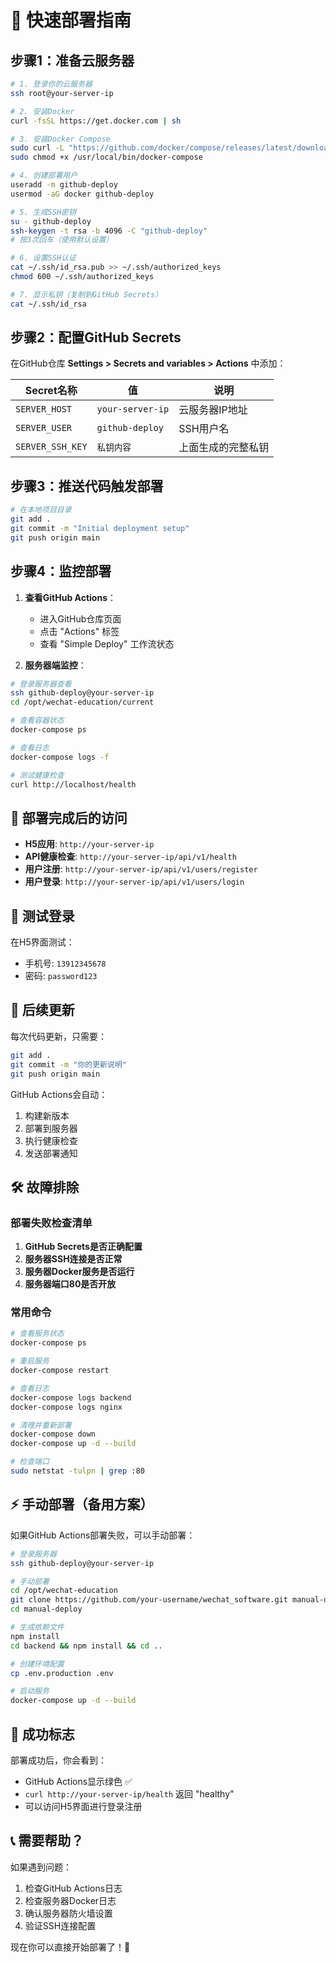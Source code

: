 # 🚀 快速部署指南

## 步骤1：准备云服务器

```bash
# 1. 登录你的云服务器
ssh root@your-server-ip

# 2. 安装Docker
curl -fsSL https://get.docker.com | sh

# 3. 安装Docker Compose
sudo curl -L "https://github.com/docker/compose/releases/latest/download/docker-compose-$(uname -s)-$(uname -m)" -o /usr/local/bin/docker-compose
sudo chmod +x /usr/local/bin/docker-compose

# 4. 创建部署用户
useradd -m github-deploy
usermod -aG docker github-deploy

# 5. 生成SSH密钥
su - github-deploy
ssh-keygen -t rsa -b 4096 -C "github-deploy"
# 按3次回车（使用默认设置）

# 6. 设置SSH认证
cat ~/.ssh/id_rsa.pub >> ~/.ssh/authorized_keys
chmod 600 ~/.ssh/authorized_keys

# 7. 显示私钥（复制到GitHub Secrets）
cat ~/.ssh/id_rsa
```

## 步骤2：配置GitHub Secrets

在GitHub仓库 **Settings > Secrets and variables > Actions** 中添加：

| Secret名称 | 值 | 说明 |
|-----------|---|-----|
| `SERVER_HOST` | `your-server-ip` | 云服务器IP地址 |
| `SERVER_USER` | `github-deploy` | SSH用户名 |
| `SERVER_SSH_KEY` | `私钥内容` | 上面生成的完整私钥 |

## 步骤3：推送代码触发部署

```bash
# 在本地项目目录
git add .
git commit -m "Initial deployment setup"
git push origin main
```

## 步骤4：监控部署

1. **查看GitHub Actions**：
   - 进入GitHub仓库页面
   - 点击 "Actions" 标签
   - 查看 "Simple Deploy" 工作流状态

2. **服务器端监控**：
```bash
# 登录服务器查看
ssh github-deploy@your-server-ip
cd /opt/wechat-education/current

# 查看容器状态
docker-compose ps

# 查看日志
docker-compose logs -f

# 测试健康检查
curl http://localhost/health
```

## 🎯 部署完成后的访问

- **H5应用**: `http://your-server-ip`
- **API健康检查**: `http://your-server-ip/api/v1/health`
- **用户注册**: `http://your-server-ip/api/v1/users/register`
- **用户登录**: `http://your-server-ip/api/v1/users/login`

## 📱 测试登录

在H5界面测试：
- 手机号: `13912345678`
- 密码: `password123`

## 🔄 后续更新

每次代码更新，只需要：
```bash
git add .
git commit -m "你的更新说明"
git push origin main
```

GitHub Actions会自动：
1. 构建新版本
2. 部署到服务器
3. 执行健康检查
4. 发送部署通知

## 🛠️ 故障排除

### 部署失败检查清单

1. **GitHub Secrets是否正确配置**
2. **服务器SSH连接是否正常**
3. **服务器Docker服务是否运行**
4. **服务器端口80是否开放**

### 常用命令

```bash
# 查看服务状态
docker-compose ps

# 重启服务
docker-compose restart

# 查看日志
docker-compose logs backend
docker-compose logs nginx

# 清理并重新部署
docker-compose down
docker-compose up -d --build

# 检查端口
sudo netstat -tulpn | grep :80
```

## ⚡ 手动部署（备用方案）

如果GitHub Actions部署失败，可以手动部署：

```bash
# 登录服务器
ssh github-deploy@your-server-ip

# 手动部署
cd /opt/wechat-education
git clone https://github.com/your-username/wechat_software.git manual-deploy
cd manual-deploy

# 生成依赖文件
npm install
cd backend && npm install && cd ..

# 创建环境配置
cp .env.production .env

# 启动服务
docker-compose up -d --build
```

## 🎉 成功标志

部署成功后，你会看到：
- GitHub Actions显示绿色 ✅
- `curl http://your-server-ip/health` 返回 "healthy"
- 可以访问H5界面进行登录注册

## 📞 需要帮助？

如果遇到问题：
1. 检查GitHub Actions日志
2. 检查服务器Docker日志
3. 确认服务器防火墙设置
4. 验证SSH连接配置

现在你可以直接开始部署了！🚀